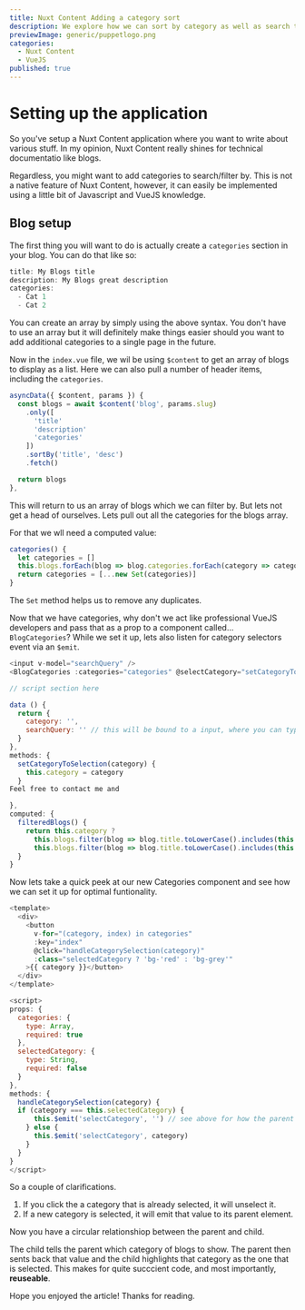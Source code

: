 ```yaml
---
title: Nuxt Content Adding a category sort
description: We explore how we can sort by category as well as search term in Nuxt Content. A solid choice for a headless CMS
previewImage: generic/puppetlogo.png
categories:
  - Nuxt Content
  - VueJS
published: true
---
```


# Setting up the application

So you've setup a Nuxt Content application where you want to write about various stuff. In my opinion, Nuxt Content really shines for technical documentatio like blogs.

Regardless, you might want to add categories to search/filter by. This is not a native feature of Nuxt Content, however, it can easily be implemented using a little bit of Javascript and VueJS knowledge.

## Blog setup

The first thing you will want to do is actually create a `categories` section in your blog. You can do that like so:

```javascript
title: My Blogs title
description: My Blogs great description
categories:
  - Cat 1
  - Cat 2
```

You can create an array by simply using the above syntax. You don't have to use an array but it will definitely make things easier should you want to add additional categories to a single page in the future.

Now in the `index.vue` file, we wil be using `$content` to get an array of blogs to display as a list. Here we can also pull a number of header items, including the `categories`.

```javascript
asyncData({ $content, params }) {
  const blogs = await $content('blog', params.slug)
    .only([
      'title'
      'description'
      'categories'
    ])
    .sortBy('title', 'desc')
    .fetch()

  return blogs
},

```

This will return to us an array of blogs which we can filter by. But lets not get a head of ourselves. Lets pull out all the categories for the blogs array.

For that we wll need a computed value:

```javascript
categories() {
  let categories = []
  this.blogs.forEach(blog => blog.categories.forEach(category => categories.push(category)))
  return categories = [...new Set(categories)]
}
```
The `Set` method helps us to remove any duplicates.

Now that we have categories, why don't we act like professional VueJS developers and pass that as a prop to a component called... `BlogCategories`? While we set it up, lets also listen for category selectors event via an `$emit`.

```javascript
<input v-model="searchQuery" />
<BlogCategories :categories="categories" @selectCategory="setCategoryToSelection" />

// script section here

data () {
  return {
    category: '',
    searchQuery: '' // this will be bound to a input, where you can type a blogs title
  }
},
methods: {
  setCategoryToSelection(category) {
    this.category = category
  }
Feel free to contact me and

},
computed: {
  filteredBlogs() {
    return this.category ?
      this.blogs.filter(blog => blog.title.toLowerCase().includes(this.searchQuery) && blog.categories.includes(this.category) :
      this.blogs.filter(blog => blog.title.toLowerCase().includes(this.searchQuery))
  }
}

```

Now lets take a quick peek at our new Categories component and see how we can set it up for optimal funtionality.


```javascript
<template>
  <div>
    <button
      v-for="(category, index) in categories"
      :key="index"
      @click="handleCategorySelection(category)"
      :class="selectedCategory ? 'bg-'red' : 'bg-grey'"
    >{{ category }}</button>
  </div>
</template>

<script>
props: {
  categories: {
    type: Array,
    required: true
  },
  selectedCategory: {
    type: String,
    required: false
  }
},
methods: {
  handleCategorySelection(category) {
  if (category === this.selectedCategory) {
      this.$emit('selectCategory', '') // see above for how the parent will handle this emitted value
    } else {
      this.$emit('selectCategory', category)
    }
  }
}
</script>
```

So a couple of clarifications.

1. If you click the a category that is already selected, it will unselect it.
2. If a new category is selected, it will emit that value to its parent element.

Now you have a circular relationshiop between the parent and child.

The child tells the parent which category of blogs to show. The parent then sents back that value and the child highlights that category as the one that is selected.
This makes for quite succcient code, and most importantly, **reuseable**.

Hope you enjoyed the article! Thanks for reading.
